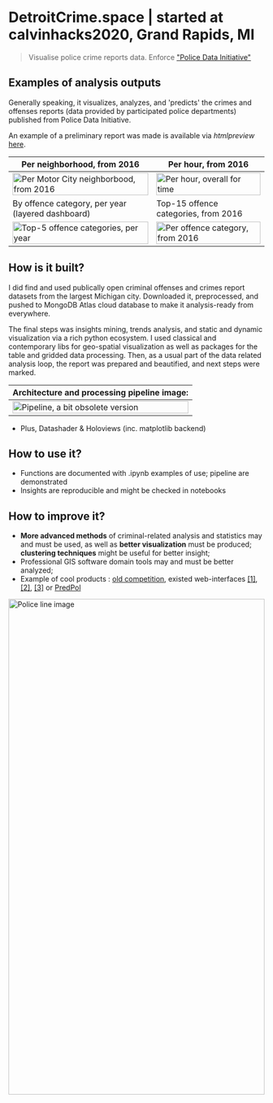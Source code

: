 # DetroitCrime.space | started at calvinhacks2020, Grand Rapids, MI
> Visualise police crime reports data. Enforce ["Police Data Initiative"](https://www.policedatainitiative.org/participating-agencies/)

## Examples of analysis outputs
Generally speaking, it visualizes, analyzes, and 'predicts' the crimes and offenses reports (data provided by participated police departments) published from Police Data Initiative.

An example of a preliminary report was made is available via _htmlpreview_ [here](https://htmlpreview.github.io/?https://github.com/Witold1/DetroitCrime.space/blob/master/reports/visualizations_prereport.html).

| Per neighborhood, from 2016                                                                                          | Per hour, from 2016                                                                                           |
|----------------------------------------------------------------------------------------------------------------------|---------------------------------------------------------------------------------------------------------------|
| <img src="https://i.imgur.com/RkqZDxX.png" align="center" alt="Per Motor City neighborbood, from 2016" width="100%"> | <img src="https://i.imgur.com/CPMqiAO.png" align="center" alt="Per hour, overall for time" width="100%">      |
| By offence category, per year (layered dashboard)                                                                                        | Top-15 offence categories, from 2016                                                                          |
| <img src="https://i.imgur.com/09fsVdq.png" align="center" alt="Top-5 offence categories, per year" width="100%">     | <img src="https://i.imgur.com/ksYk0wF.png" align="center" alt="Per offence category, from 2016" width="100%"> |

## How is it built?
I did find and used publically open criminal offenses and crimes report datasets from the largest Michigan city. Downloaded it, preprocessed, and pushed to MongoDB Atlas cloud database to make it analysis-ready from everywhere.   

The final steps was insights mining, trends analysis, and static and dynamic visualization via a rich python ecosystem. I used classical and contemporary libs for geo-spatial visualization as well as packages for the table and gridded data processing. Then, as a usual part of the data related analysis loop, the report was prepared and beautified, and next steps were marked.

<table>
<thead>
  <tr>
    <th>Architecture and processing pipeline image:</th>
  </tr>
</thead>
<tbody>
  <tr>
    <td><img src="https://i.imgur.com/HD8ek3s.png" alt="Pipeline, a bit obsolete version" height="50%" width="100%"></td>
  </tr>
</tbody>
</table>

* Plus, Datashader & Holoviews (inc. matplotlib backend)


## How to use it?
* Functions are documented with .ipynb examples of use; pipeline are demonstrated
* Insights are reproducible and might be checked in notebooks

## How to improve it?
* **More advanced methods** of criminal-related analysis and statistics may and must be used, as well as **better visualization** must be produced; **clustering techniques** might be useful for better insight;
* Professional GIS software domain tools may and must be better analyzed;
* Example of cool products : [old competition](https://www.kaggle.com/c/sf-crime/notebooks), existed web-interfaces [\[1\]](https://cityofdetroit.github.io/crime-viewer/), [\[2\]](http://people.ischool.berkeley.edu/~john.blakkan/ischool_version/index.html), [\[3\]](https://chicagocrimescenes.blogspot.com/) or [PredPol](https://www.predpol.com/)

<img src="https://gallery.yopriceville.com/var/resizes/Free-Clipart-Pictures/Police-PNG/Police_Line_Transparent_PNG_Clip_Art_Image.png?m=1527240027" alt="Police line image" height="50%" width="100%">
